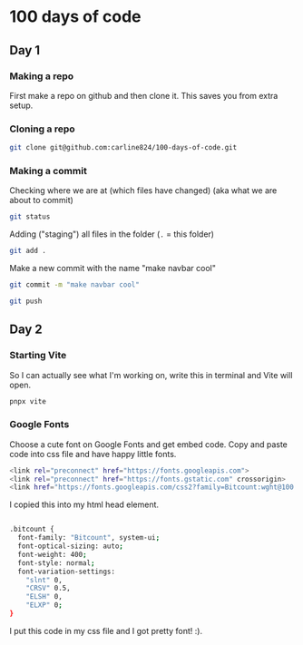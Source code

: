 # 100 days of code


## Day 1

### Making a repo

First make a repo on github and then clone it. This saves you from extra setup.

### Cloning a repo 

```sh
git clone git@github.com:carline824/100-days-of-code.git
```

### Making a commit

Checking where we are at (which files have changed) (aka what we are about to commit)

```sh
git status
```

Adding ("staging") all files in the folder (`.` = this folder)

```sh
git add .
```

Make a new commit with the name "make navbar cool"

```sh
git commit -m "make navbar cool"
```

```sh
git push
```

## Day 2

### Starting Vite

So I can actually see what I'm working on, write this in terminal and Vite will open.

```sh
pnpx vite
```
### Google Fonts

Choose a cute font on Google Fonts and get embed code. Copy and paste code into css file and have happy little fonts.

```sh
<link rel="preconnect" href="https://fonts.googleapis.com">
<link rel="preconnect" href="https://fonts.gstatic.com" crossorigin>
<link href="https://fonts.googleapis.com/css2?family=Bitcount:wght@100..900&family=Roboto:ital,wght@0,100..900;1,100..900&display=swap" rel="stylesheet">
```

I copied this into my html head element.

```sh

.bitcount {
  font-family: "Bitcount", system-ui;
  font-optical-sizing: auto;
  font-weight: 400;
  font-style: normal;
  font-variation-settings:
    "slnt" 0,
    "CRSV" 0.5,
    "ELSH" 0,
    "ELXP" 0;
}
```
I put this code in my css file and I got pretty font! :).

